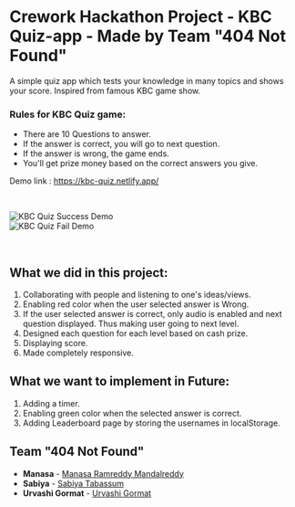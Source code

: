 # Crework Hackathon Project - KBC Quiz-app - Made by Team "404 Not Found"

A simple quiz app which tests your knowledge in many topics and shows your score.
Inspired from famous KBC game show.

<h3>Rules for KBC Quiz game:</h3>
<ul>
  <li>There are 10 Questions to answer. </li>
  <li>If the answer is correct, you will go to next question.</li>
  <li>If the answer is wrong, the game ends.</li>
  <li>You'll get prize money based on the correct answers you give.</li>
</ul>


Demo link :  https://kbc-quiz.netlify.app/

<br/>

![KBC Quiz Success Demo](../assets/kbcsuccess.gif)
<br/>
![KBC Quiz Fail Demo](../assets/kbcfail.gif)

<br/>

## **What we did in this project:**

1. Collaborating with people and listening to one's ideas/views.
2. Enabling red color when the user selected answer is Wrong.
3. If the user selected answer is correct, only audio is enabled and next question displayed. Thus making user going to next level.
4. Designed each question for each level based on cash prize.
5. Displaying score.
6. Made completely responsive.

## **What we want to implement in Future:**
1. Adding a timer.
2. Enabling green color when the selected answer is correct.
3. Adding Leaderboard page by storing the usernames in localStorage.

## **Team "404 Not Found"**

- **Manasa**  - [Manasa Ramreddy Mandalreddy](https://github.com/Manasa1013)
- **Sabiya** - [Sabiya Tabassum](https://github.com/shanolhere)
- **Urvashi Gormat** - [Urvashi Gormat](https://github.com/urv35)
